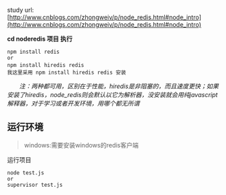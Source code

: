 study url:[http://www.cnblogs.com/zhongweiv/p/node_redis.html#node_intro](http://www.cnblogs.com/zhongweiv/p/node_redis.html#node_intro)


**cd noderedis 项目 执行**

 	npm install redis
	or
	npm install hiredis redis　　
	我这里采用 npm install hiredis redis 安装

　　*注：两种都可用，区别在于性能，hiredis是非阻塞的，而且速度更快；如果安装了hiredis，node_redis则会默认以它为解析器，没安装就会用纯javascript解释器，对于学习或者开发环境，用哪个都无所谓*


## 运行环境 

>windows:需要安装windows的redis客户端


运行项目 
	
	node test.js
	or
	supervisor test.js






